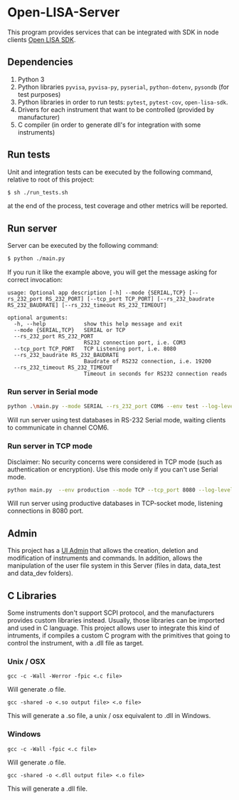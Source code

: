 # Open-LISA-Server

This program provides services that can be integrated with SDK in node clients
[Open LISA SDK](https://github.com/aalvarezwindey/Open-LISA-SDK).

## Dependencies

1. Python 3
2. Python libraries `pyvisa`, `pyvisa-py`, `pyserial`, `python-dotenv`, `pysondb`
   (for test purposes)
3. Python libraries in order to run tests: `pytest`, `pytest-cov`, `open-lisa-sdk`.
4. Drivers for each instrument that want to be controlled (provided by manufacturer)
5. C compiler (in order to generate dll's for integration with some instruments)

## Run tests

Unit and integration tests can be executed by the following command, relative to root of this project:

```bash
$ sh ./run_tests.sh
```

at the end of the process, test coverage and other metrics will be reported.

## Run server

Server can be executed by the following command:

```bash
$ python ./main.py
```

If you run it like the example above, you will get the message asking for correct invocation:

```
usage: Optional app description [-h] --mode {SERIAL,TCP} [--rs_232_port RS_232_PORT] [--tcp_port TCP_PORT] [--rs_232_baudrate RS_232_BAUDRATE] [--rs_232_timeout RS_232_TIMEOUT]

optional arguments:
  -h, --help            show this help message and exit
  --mode {SERIAL,TCP}   SERIAL or TCP
  --rs_232_port RS_232_PORT
                        RS232 connection port, i.e. COM3
  --tcp_port TCP_PORT   TCP Listening port, i.e. 8080
  --rs_232_baudrate RS_232_BAUDRATE
                        Baudrate of RS232 connection, i.e. 19200
  --rs_232_timeout RS_232_TIMEOUT
                        Timeout in seconds for RS232 connection reads
```

### Run server in Serial mode

```bash
python .\main.py --mode SERIAL --rs_232_port COM6 --env test --log-level DEBUG
```
Will run server using test databases in RS-232 Serial mode, waiting clients to communicate in channel COM6.

### Run server in TCP mode

Disclaimer: No security concerns were considered in TCP mode (such as authentication or encryption). Use this mode only
if you can't use Serial mode. 

```bash
python main.py  --env production --mode TCP --tcp_port 8080 --log-level INFO
```

Will run server using productive databases in TCP-socket mode, listening connections in 8080 port.

## Admin

This project has a [UI Admin](https://github.com/aalvarezwindey/Open-LISA-UI) that allows the creation, deletion and
modification of instruments and commands. In addition, allows the manipulation of the user file system in this Server
(files in data, data_test and data_dev folders).

## C Libraries

Some instruments don't support SCPI protocol, and the manufacturers provides custom libraries instead. Usually, those
libraries can be imported and used in C language. This project allows user to integrate this kind of intruments, if
compiles a custom C program with the primitives that going to control the instrument, with a .dll file as target.

### Unix / OSX

```
gcc -c -Wall -Werror -fpic <.c file>
```

Will generate .o file.

```
gcc -shared -o <.so output file> <.o file>
```

This will generate a .so file, a unix / osx equivalent to .dll in Windows.

### Windows

```
gcc -c -Wall -fpic <.c file>
```

Will generate .o file.

```
gcc -shared -o <.dll output file> <.o file>
```

This will generate a .dll file.
